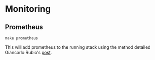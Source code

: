 # Monitoring

## Prometheus

```
make prometheus
```

This will add prometheus to the running stack using the method detailed Giancarlo Rubio's
[post](https://itnext.io/kubernetes-monitoring-with-prometheus-in-15-minutes-8e54d1de2e13).
